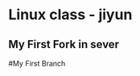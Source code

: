 Linux class - jiyun
======================

My First Fork in sever
----------------------

#My First Branch
